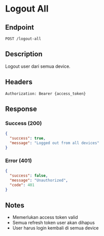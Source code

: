 # Logout All

## Endpoint
`POST /logout-all`

## Description
Logout user dari semua device.

## Headers
```
Authorization: Bearer {access_token}
```

## Response
### Success (200)
```json
{
  "success": true,
  "message": "Logged out from all devices"
}
```

### Error (401)
```json
{
  "success": false,
  "message": "Unauthorized",
  "code": 401
}
```

## Notes
- Memerlukan access token valid
- Semua refresh token user akan dihapus
- User harus login kembali di semua device